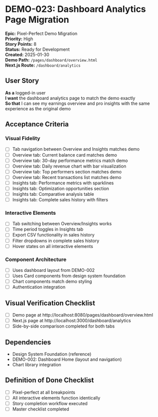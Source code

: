 # DEMO-023: Dashboard Analytics Page Migration

**Epic:** Pixel-Perfect Demo Migration  
**Priority:** High  
**Story Points:** 8  
**Status:** Ready for Development  
**Created:** 2025-01-30  
**Demo Path:** `/pages/dashboard/overview.html`  
**Next.js Route:** `/dashboard/analytics`

## User Story

**As a** logged-in user  
**I want** the dashboard analytics page to match the demo exactly  
**So that** I can see my earnings overview and pro insights with the same experience as the original demo

## Acceptance Criteria

### Visual Fidelity
- [ ] Tab navigation between Overview and Insights matches demo
- [ ] Overview tab: Current balance card matches demo
- [ ] Overview tab: 30-day performance metrics match demo
- [ ] Overview tab: Daily revenue chart with bar visualization
- [ ] Overview tab: Top performers section matches demo
- [ ] Overview tab: Recent transactions list matches demo
- [ ] Insights tab: Performance metrics with sparklines
- [ ] Insights tab: Optimization opportunities section
- [ ] Insights tab: Comparative analysis table
- [ ] Insights tab: Complete sales history with filters

### Interactive Elements
- [ ] Tab switching between Overview/Insights works
- [ ] Time period toggles in Insights tab
- [ ] Export CSV functionality in sales history
- [ ] Filter dropdowns in complete sales history
- [ ] Hover states on all interactive elements

### Component Architecture
- [ ] Uses dashboard layout from DEMO-002
- [ ] Uses Card components from design system foundation
- [ ] Chart components match demo styling
- [ ] Authentication integration

## Visual Verification Checklist
- [ ] Demo page at http://localhost:8080/pages/dashboard/overview.html
- [ ] Next.js page at http://localhost:3000/dashboard/analytics
- [ ] Side-by-side comparison completed for both tabs

## Dependencies
- Design System Foundation (reference)
- DEMO-002: Dashboard Home (layout and navigation)
- Chart library integration

## Definition of Done Checklist
- [ ] Pixel-perfect at all breakpoints
- [ ] All interactive elements function identically
- [ ] Story completion workflow executed
- [ ] Master checklist completed